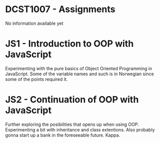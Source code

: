 # DCST1007 - Assignments
No information available yet

# JS1 - Introduction to OOP with JavaScript
Experimenting with the pure basics of Object Oriented Programming in JavaScript. Some of the variable names and such is in Norwegian since some of the points required it.

# JS2 - Continuation of OOP with JavaScript
Further exploring the posibilities that opens up when using OOP. Experimenting a bit with inheritance and class extentions. Also probably gonna start up a bank in the foreseeable future. Kappa.